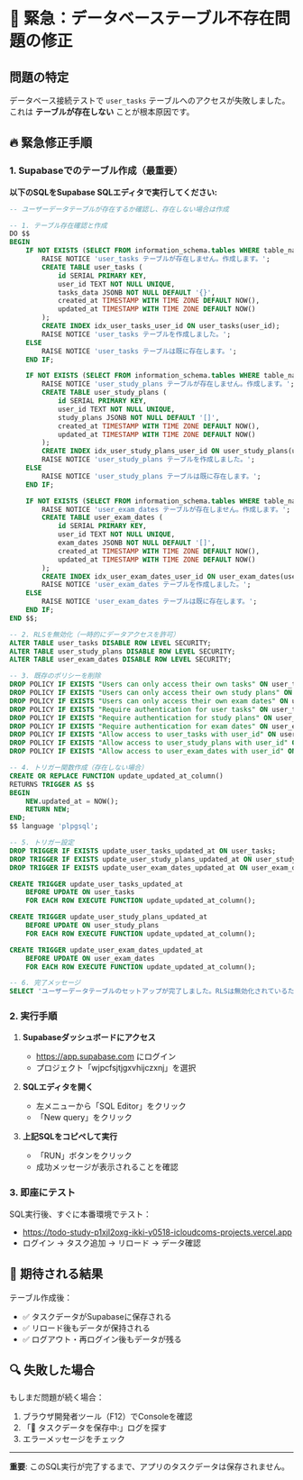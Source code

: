 # 🚨 緊急：データベーステーブル不存在問題の修正

## 問題の特定
データベース接続テストで `user_tasks` テーブルへのアクセスが失敗しました。
これは **テーブルが存在しない** ことが根本原因です。

## 🔥 緊急修正手順

### 1. Supabaseでのテーブル作成（最重要）

**以下のSQLをSupabase SQLエディタで実行してください:**

```sql
-- ユーザーデータテーブルが存在するか確認し、存在しない場合は作成

-- 1. テーブル存在確認と作成
DO $$
BEGIN
    IF NOT EXISTS (SELECT FROM information_schema.tables WHERE table_name = 'user_tasks') THEN
        RAISE NOTICE 'user_tasks テーブルが存在しません。作成します。';
        CREATE TABLE user_tasks (
            id SERIAL PRIMARY KEY,
            user_id TEXT NOT NULL UNIQUE,
            tasks_data JSONB NOT NULL DEFAULT '{}',
            created_at TIMESTAMP WITH TIME ZONE DEFAULT NOW(),
            updated_at TIMESTAMP WITH TIME ZONE DEFAULT NOW()
        );
        CREATE INDEX idx_user_tasks_user_id ON user_tasks(user_id);
        RAISE NOTICE 'user_tasks テーブルを作成しました。';
    ELSE
        RAISE NOTICE 'user_tasks テーブルは既に存在します。';
    END IF;

    IF NOT EXISTS (SELECT FROM information_schema.tables WHERE table_name = 'user_study_plans') THEN
        RAISE NOTICE 'user_study_plans テーブルが存在しません。作成します。';
        CREATE TABLE user_study_plans (
            id SERIAL PRIMARY KEY,
            user_id TEXT NOT NULL UNIQUE,
            study_plans JSONB NOT NULL DEFAULT '[]',
            created_at TIMESTAMP WITH TIME ZONE DEFAULT NOW(),
            updated_at TIMESTAMP WITH TIME ZONE DEFAULT NOW()
        );
        CREATE INDEX idx_user_study_plans_user_id ON user_study_plans(user_id);
        RAISE NOTICE 'user_study_plans テーブルを作成しました。';
    ELSE
        RAISE NOTICE 'user_study_plans テーブルは既に存在します。';
    END IF;

    IF NOT EXISTS (SELECT FROM information_schema.tables WHERE table_name = 'user_exam_dates') THEN
        RAISE NOTICE 'user_exam_dates テーブルが存在しません。作成します。';
        CREATE TABLE user_exam_dates (
            id SERIAL PRIMARY KEY,
            user_id TEXT NOT NULL UNIQUE,
            exam_dates JSONB NOT NULL DEFAULT '[]',
            created_at TIMESTAMP WITH TIME ZONE DEFAULT NOW(),
            updated_at TIMESTAMP WITH TIME ZONE DEFAULT NOW()
        );
        CREATE INDEX idx_user_exam_dates_user_id ON user_exam_dates(user_id);
        RAISE NOTICE 'user_exam_dates テーブルを作成しました。';
    ELSE
        RAISE NOTICE 'user_exam_dates テーブルは既に存在します。';
    END IF;
END $$;

-- 2. RLSを無効化（一時的にデータアクセスを許可）
ALTER TABLE user_tasks DISABLE ROW LEVEL SECURITY;
ALTER TABLE user_study_plans DISABLE ROW LEVEL SECURITY;
ALTER TABLE user_exam_dates DISABLE ROW LEVEL SECURITY;

-- 3. 既存のポリシーを削除
DROP POLICY IF EXISTS "Users can only access their own tasks" ON user_tasks;
DROP POLICY IF EXISTS "Users can only access their own study plans" ON user_study_plans;
DROP POLICY IF EXISTS "Users can only access their own exam dates" ON user_exam_dates;
DROP POLICY IF EXISTS "Require authentication for user tasks" ON user_tasks;
DROP POLICY IF EXISTS "Require authentication for study plans" ON user_study_plans;
DROP POLICY IF EXISTS "Require authentication for exam dates" ON user_exam_dates;
DROP POLICY IF EXISTS "Allow access to user_tasks with user_id" ON user_tasks;
DROP POLICY IF EXISTS "Allow access to user_study_plans with user_id" ON user_study_plans;
DROP POLICY IF EXISTS "Allow access to user_exam_dates with user_id" ON user_exam_dates;

-- 4. トリガー関数作成（存在しない場合）
CREATE OR REPLACE FUNCTION update_updated_at_column()
RETURNS TRIGGER AS $$
BEGIN
    NEW.updated_at = NOW();
    RETURN NEW;
END;
$$ language 'plpgsql';

-- 5. トリガー設定
DROP TRIGGER IF EXISTS update_user_tasks_updated_at ON user_tasks;
DROP TRIGGER IF EXISTS update_user_study_plans_updated_at ON user_study_plans;
DROP TRIGGER IF EXISTS update_user_exam_dates_updated_at ON user_exam_dates;

CREATE TRIGGER update_user_tasks_updated_at 
    BEFORE UPDATE ON user_tasks 
    FOR EACH ROW EXECUTE FUNCTION update_updated_at_column();

CREATE TRIGGER update_user_study_plans_updated_at 
    BEFORE UPDATE ON user_study_plans 
    FOR EACH ROW EXECUTE FUNCTION update_updated_at_column();

CREATE TRIGGER update_user_exam_dates_updated_at 
    BEFORE UPDATE ON user_exam_dates 
    FOR EACH ROW EXECUTE FUNCTION update_updated_at_column();

-- 6. 完了メッセージ
SELECT 'ユーザーデータテーブルのセットアップが完了しました。RLSは無効化されているため、データアクセスが可能です。' as setup_status;
```

### 2. 実行手順

1. **Supabaseダッシュボードにアクセス**
   - https://app.supabase.com にログイン
   - プロジェクト「wjpcfsjtjgxvhijczxnj」を選択

2. **SQLエディタを開く**
   - 左メニューから「SQL Editor」をクリック
   - 「New query」をクリック

3. **上記SQLをコピペして実行**
   - 「RUN」ボタンをクリック
   - 成功メッセージが表示されることを確認

### 3. 即座にテスト

SQL実行後、すぐに本番環境でテスト：
- https://todo-study-p1xjl2oxg-ikki-y0518-icloudcoms-projects.vercel.app
- ログイン → タスク追加 → リロード → データ確認

## 🎯 期待される結果

テーブル作成後：
- ✅ タスクデータがSupabaseに保存される
- ✅ リロード後もデータが保持される  
- ✅ ログアウト・再ログイン後もデータが残る

## 🔍 失敗した場合

もしまだ問題が続く場合：
1. ブラウザ開発者ツール（F12）でConsoleを確認
2. 「💾 タスクデータを保存中:」ログを探す
3. エラーメッセージをチェック

---
**重要**: このSQL実行が完了するまで、アプリのタスクデータは保存されません。